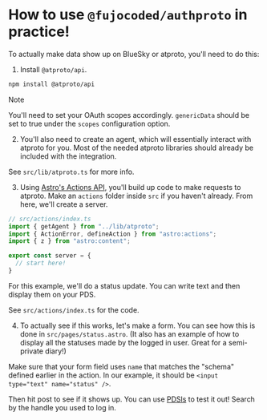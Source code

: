 # How to use `@fujocoded/authproto` in practice!

To actually make data show up on BlueSky or atproto, you'll need to do this:

1. Install `@atproto/api`.

```bash
npm install @atproto/api
```

> [!NOTE]
> You'll need to set your OAuth scopes accordingly. `genericData` should be set to true under the `scopes` configuration option.

2. You'll also need to create an agent, which will essentially interact with atproto for you. Most of the needed atproto libraries should already be included with the integration.

See `src/lib/atproto.ts` for more info.

3. Using [Astro's Actions API](https://docs.astro.build/en/guides/actions/), you'll build up code to make requests to atproto. Make an `actions` folder inside `src` if you haven't already. From here, we'll create a server.

```typescript
// src/actions/index.ts
import { getAgent } from "../lib/atproto";
import { ActionError, defineAction } from "astro:actions";
import { z } from "astro:content";

export const server = {
  // start here!
}
```

For this example, we'll do a status update. You can write text and then display them on your PDS.

See `src/actions/index.ts` for the code.

4. To actually see if this works, let's make a form. You can see how this is done in `src/pages/status.astro`. (It also has an example of how to display all the statuses made by the logged in user. Great for a semi-private diary!)

Make sure that your form field uses `name` that matches the "schema" defined earlier in the action. In our example, it should be `<input type="text" name="status" />`.

Then hit post to see if it shows up. You can use [PDSls](https://pdsls.dev/) to test it out! Search by the handle you used to log in.